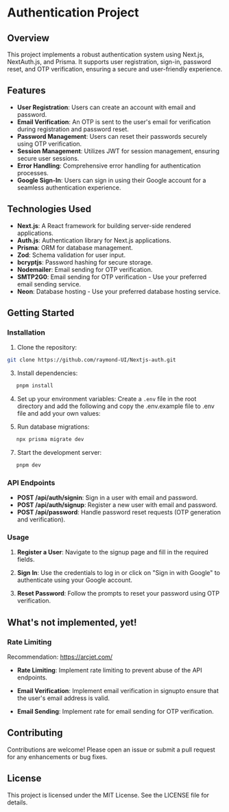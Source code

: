 # Authentication Project

## Overview

This project implements a robust authentication system using Next.js, NextAuth.js, and Prisma. It supports user registration, sign-in, password reset, and OTP verification, ensuring a secure and user-friendly experience.

## Features

- **User Registration**: Users can create an account with email and password.
- **Email Verification**: An OTP is sent to the user's email for verification during registration and password reset.
- **Password Management**: Users can reset their passwords securely using OTP verification.
- **Session Management**: Utilizes JWT for session management, ensuring secure user sessions.
- **Error Handling**: Comprehensive error handling for authentication processes.
- **Google Sign-In**: Users can sign in using their Google account for a seamless authentication experience.

## Technologies Used

- **Next.js**: A React framework for building server-side rendered applications.
- **Auth.js**: Authentication library for Next.js applications.
- **Prisma**: ORM for database management.
- **Zod**: Schema validation for user input.
- **bcryptjs**: Password hashing for secure storage.
- **Nodemailer**: Email sending for OTP verification.
- **SMTP2G0**: Email sending for OTP verification - Use your preferred email sending service.
- **Neon**: Database hosting - Use your preferred database hosting service.

## Getting Started

### Installation

1. Clone the repository:
```bash
git clone https://github.com/raymond-UI/Nextjs-auth.git
```

3. Install dependencies:
```bash
   pnpm install
```

4. Set up your environment variables:
   Create a `.env` file in the root directory and add the following and copy the .env.example file to .env file and add your own values:

5. Run database migrations:
```bash
   npx prisma migrate dev
```

7. Start the development server:
```bash
   pnpm dev
```


### API Endpoints

- **POST /api/auth/signin**: Sign in a user with email and password.
- **POST /api/auth/signup**: Register a new user with email and password.
- **POST /api/password**: Handle password reset requests (OTP generation and verification).

### Usage

1. **Register a User**: Navigate to the signup page and fill in the required fields.
2. **Sign In**: Use the credentials to log in or click on "Sign in with Google" to authenticate using your Google account.

3. **Reset Password**: Follow the prompts to reset your password using OTP verification.


## What's not implemented, yet!

### Rate Limiting
Recommendation: https://arcjet.com/ 

- **Rate Limiting**: Implement rate limiting to prevent abuse of the API endpoints.

- **Email Verification**: Implement email verification in signupto ensure that the user's email address is valid.

- **Email Sending**: Implement rate for email sending for OTP verification.


## Contributing

Contributions are welcome! Please open an issue or submit a pull request for any enhancements or bug fixes.


## License

This project is licensed under the MIT License. See the LICENSE file for details.
